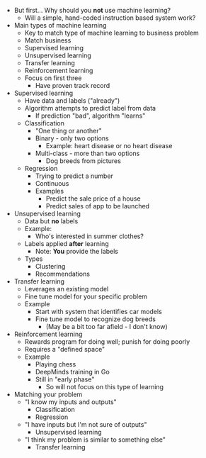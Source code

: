 - But first... Why should you **not** use machine learning?
	- Will a simple, hand-coded instruction based system work?
- Main types of machine learning
	- Key to match type of machine learning to business problem
	- Match business
	- Supervised learning
	- Unsupervised learning
	- Transfer learning
	- Reinforcement learning
	- Focus on first three
		- Have proven track record
- Supervised learning
	- Have data and labels ("already")
	- Algorithm attempts to predict label from data
		- If prediction "bad", algorithm "learns"
	- Classification
		- "One thing or another"
		- Binary - only two options
			- Example: heart disease or no heart disease
		- Multi-class - more than two options
			- Dog breeds from pictures
	- Regression
		- Trying to predict a number
		- Continuous
		- Examples
			- Predict the sale price of a house
			- Predict sales of app to be launched
- Unsupervised learning
	- Data but **no** labels
	- Example:
		- Who's interested in summer clothes?
	- Labels applied **after** learning
		- Note: **You** provide the labels
	- Types
		- Clustering
		- Recommendations
- Transfer learning
	- Leverages an existing model 
	- Fine tune model for your specific problem
	- Example
		- Start with system that identifies car models
		- Fine tune model to recognize dog breeds
			- (May be a bit too far afield - I don't know)
- Reinforcement learning
	- Rewards program for doing well; punish for doing poorly
	- Requires a "defined space"
	- Example
		- Playing chess
		- DeepMinds training in Go
		- Still in "early phase"
			- So will not focus on this type of learning
- Matching your problem
	- "I know my inputs and outputs"
		- Classification
		- Regression
	- "I have inputs but I'm not sure of outputs"
		- Unsupervised learning
	- "I think my problem is similar to something else"
		- Transfer learning